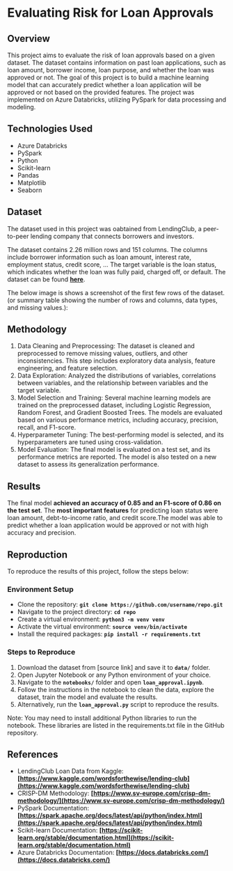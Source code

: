 # Evaluating Risk for Loan Approvals

## Overview

This project aims to evaluate the risk of loan approvals based on a given dataset. The dataset contains information on past loan applications, such as loan amount, borrower income, loan purpose, and whether the loan was approved or not. The goal of this project is to build a machine learning model that can accurately predict whether a loan application will be approved or not based on the provided features. The project was implemented on Azure Databricks, utilizing PySpark for data processing and modeling.

## **Technologies Used**

- Azure Databricks
- PySpark
- Python
- Scikit-learn
- Pandas
- Matplotlib
- Seaborn

## **Dataset**

The dataset used in this project was oabtained from LendingClub, a peer-to-peer lending company that connects borrowers and investors. 

The dataset contains 2.26 million rows and 151 columns. The columns include borrower information such as loan amount, interest rate, employment status, credit score, … The target variable is the loan status, which indicates whether the loan was fully paid, charged off, or default.
The dataset can be found **[here](https://www.kaggle.com/wordsforthewise/lending-club)**.

The below image is shows a screenshot of the first few rows of the dataset. (or summary table showing the number of rows and columns, data types, and missing values.):

## **Methodology**

1. Data Cleaning and Preprocessing: The dataset is cleaned and preprocessed to remove missing values, outliers, and other inconsistencies. This step includes exploratory data analysis, feature engineering, and feature selection.
2. Data Exploration: Analyzed the distributions of variables, correlations between variables, and the relationship between variables and the target variable.
3. Model Selection and Training: Several machine learning models are trained on the preprocessed dataset, including Logistic Regression, Random Forest, and Gradient Boosted Trees. The models are evaluated based on various performance metrics, including accuracy, precision, recall, and F1-score.
4. Hyperparameter Tuning: The best-performing model is selected, and its hyperparameters are tuned using cross-validation.
5. Model Evaluation: The final model is evaluated on a test set, and its performance metrics are reported. The model is also tested on a new dataset to assess its generalization performance.

## **Results**

The final model **achieved an accuracy of 0.85 and an F1-score of 0.86 on the test set**. The **most important features** for predicting loan status were loan amount, debt-to-income ratio, and credit score.The model was able to predict whether a loan application would be approved or not with high accuracy and precision.

## Reproduction

To reproduce the results of this project, follow the steps below:

### **Environment Setup**

- Clone the repository: **`git clone https://github.com/username/repo.git`**
- Navigate to the project directory: **`cd repo`**
- Create a virtual environment: **`python3 -m venv venv`**
- Activate the virtual environment: **`source venv/bin/activate`**
- Install the required packages: **`pip install -r requirements.txt`**

### **Steps to Reproduce**

1. Download the dataset from [source link] and save it to **`data/`** folder.
2. Open Jupyter Notebook or any Python environment of your choice.
3. Navigate to the **`notebooks/`** folder and open **`loan_approval.ipynb`**.
4. Follow the instructions in the notebook to clean the data, explore the dataset, train the model and evaluate the results.
5. Alternatively, run the **`loan_approval.py`** script to reproduce the results.

Note: You may need to install additional Python libraries to run the notebook. These libraries are listed in the requirements.txt file in the GitHub repository.

## References

- LendingClub Loan Data from Kaggle: **[https://www.kaggle.com/wordsforthewise/lending-club](https://www.kaggle.com/wordsforthewise/lending-club)**
- CRISP-DM Methodology: **[https://www.sv-europe.com/crisp-dm-methodology/](https://www.sv-europe.com/crisp-dm-methodology/)**
- PySpark Documentation: **[https://spark.apache.org/docs/latest/api/python/index.html](https://spark.apache.org/docs/latest/api/python/index.html)**
- Scikit-learn Documentation: **[https://scikit-learn.org/stable/documentation.html](https://scikit-learn.org/stable/documentation.html)**
- Azure Databricks Documentation: **[https://docs.databricks.com/](https://docs.databricks.com/)**
